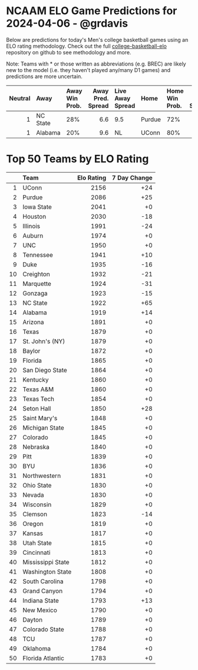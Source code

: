 # NCAAM ELO Game Predictions for 2024-04-06 - @grdavis
Below are predictions for today's Men's college basketball games using an ELO rating methodology. Check out the full [college-basketball-elo](https://github.com/grdavis/college-basketball-elo) repository on github to see methodology and more.

Note: Teams with * or those written as abbreviations (e.g. BREC) are likely new to the model (i.e. they haven't played any/many D1 games) and predictions are more uncertain.

|   Neutral | Away     | Away Win Prob.   |   Away Pred. Spread | Live Away Spread   | Home   | Home Win Prob.   |   Home Pred. Spread |
|----------:|:---------|:-----------------|--------------------:|:-------------------|:-------|:-----------------|--------------------:|
|         1 | NC State | 28%              |                 6.6 | 9.5                | Purdue | 72%              |                -6.6 |
|         1 | Alabama  | 20%              |                 9.6 | NL                 | UConn  | 80%              |                -9.6 |

# Top 50 Teams by ELO Rating
|    | Team              |   Elo Rating |   7 Day Change |
|---:|:------------------|-------------:|---------------:|
|  1 | UConn             |         2156 |            +24 |
|  2 | Purdue            |         2086 |            +25 |
|  3 | Iowa State        |         2041 |             +0 |
|  4 | Houston           |         2030 |            -18 |
|  5 | Illinois          |         1991 |            -24 |
|  6 | Auburn            |         1974 |             +0 |
|  7 | UNC               |         1950 |             +0 |
|  8 | Tennessee         |         1941 |            +10 |
|  9 | Duke              |         1935 |            -16 |
| 10 | Creighton         |         1932 |            -21 |
| 11 | Marquette         |         1924 |            -31 |
| 12 | Gonzaga           |         1923 |            -15 |
| 13 | NC State          |         1922 |            +65 |
| 14 | Alabama           |         1919 |            +14 |
| 15 | Arizona           |         1891 |             +0 |
| 16 | Texas             |         1879 |             +0 |
| 17 | St. John's (NY)   |         1879 |             +0 |
| 18 | Baylor            |         1872 |             +0 |
| 19 | Florida           |         1865 |             +0 |
| 20 | San Diego State   |         1864 |             +0 |
| 21 | Kentucky          |         1860 |             +0 |
| 22 | Texas A&M         |         1860 |             +0 |
| 23 | Texas Tech        |         1854 |             +0 |
| 24 | Seton Hall        |         1850 |            +28 |
| 25 | Saint Mary's      |         1848 |             +0 |
| 26 | Michigan State    |         1845 |             +0 |
| 27 | Colorado          |         1845 |             +0 |
| 28 | Nebraska          |         1840 |             +0 |
| 29 | Pitt              |         1839 |             +0 |
| 30 | BYU               |         1836 |             +0 |
| 31 | Northwestern      |         1831 |             +0 |
| 32 | Ohio State        |         1830 |             +0 |
| 33 | Nevada            |         1830 |             +0 |
| 34 | Wisconsin         |         1829 |             +0 |
| 35 | Clemson           |         1823 |            -14 |
| 36 | Oregon            |         1819 |             +0 |
| 37 | Kansas            |         1817 |             +0 |
| 38 | Utah State        |         1815 |             +0 |
| 39 | Cincinnati        |         1813 |             +0 |
| 40 | Mississippi State |         1812 |             +0 |
| 41 | Washington State  |         1808 |             +0 |
| 42 | South Carolina    |         1798 |             +0 |
| 43 | Grand Canyon      |         1794 |             +0 |
| 44 | Indiana State     |         1793 |            +13 |
| 45 | New Mexico        |         1790 |             +0 |
| 46 | Dayton            |         1789 |             +0 |
| 47 | Colorado State    |         1788 |             +0 |
| 48 | TCU               |         1787 |             +0 |
| 49 | Oklahoma          |         1784 |             +0 |
| 50 | Florida Atlantic  |         1783 |             +0 |